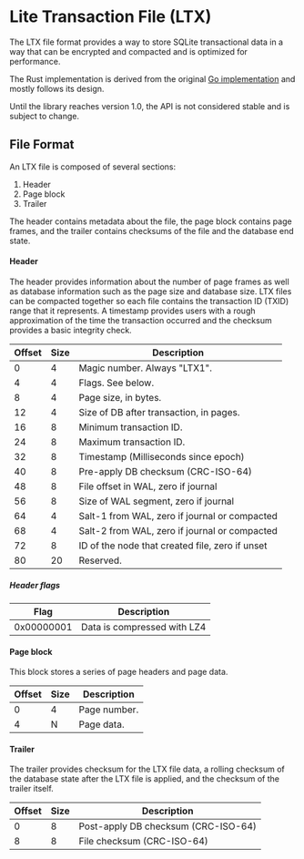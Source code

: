 # Lite Transaction File (LTX)

The LTX file format provides a way to store SQLite transactional data in
a way that can be encrypted and compacted and is optimized for performance.

The Rust implementation is derived from the original 
[Go implementation](https://github.com/superfly/ltx) and mostly follows its design.

Until the library reaches version 1.0, the API is not considered stable and
is subject to change.


## File Format

An LTX file is composed of several sections:

1. Header
2. Page block
3. Trailer

The header contains metadata about the file, the page block contains page
frames, and the trailer contains checksums of the file and the database end state.


#### Header

The header provides information about the number of page frames as well as
database information such as the page size and database size. LTX files
can be compacted together so each file contains the transaction ID (TXID) range
that it represents. A timestamp provides users with a rough approximation of
the time the transaction occurred and the checksum provides a basic integrity
check.

| Offset | Size | Description                                     |
| -------| ---- | ----------------------------------------------- |
| 0      | 4    | Magic number. Always "LTX1".                    |
| 4      | 4    | Flags. See below.                               |
| 8      | 4    | Page size, in bytes.                            |
| 12     | 4    | Size of DB after transaction, in pages.         |
| 16     | 8    | Minimum transaction ID.                         |
| 24     | 8    | Maximum transaction ID.                         |
| 32     | 8    | Timestamp (Milliseconds since epoch)            |
| 40     | 8    | Pre-apply DB checksum (CRC-ISO-64)              |
| 48     | 8    | File offset in WAL, zero if journal             |
| 56     | 8    | Size of WAL segment, zero if journal            |
| 64     | 4    | Salt-1 from WAL, zero if journal or compacted   |
| 68     | 4    | Salt-2 from WAL, zero if journal or compacted   |
| 72     | 8    | ID of the node that created file, zero if unset |
| 80     | 20   | Reserved.                                       |


##### Header flags

| Flag       | Description                 |
| ---------- | --------------------------- |
| 0x00000001 | Data is compressed with LZ4 |


#### Page block

This block stores a series of page headers and page data.

| Offset | Size | Description                 |
| -------| ---- | --------------------------- |
| 0      | 4    | Page number.                |
| 4      | N    | Page data.                  |


#### Trailer

The trailer provides checksum for the LTX file data, a rolling checksum of the
database state after the LTX file is applied, and the checksum of the trailer
itself.

| Offset | Size | Description                             |
| -------| ---- | --------------------------------------- |
| 0      | 8    | Post-apply DB checksum (CRC-ISO-64)     |
| 8      | 8    | File checksum (CRC-ISO-64)              |
